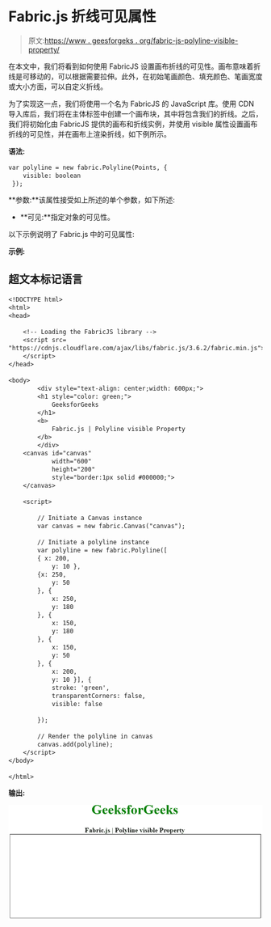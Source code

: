# Fabric.js 折线可见属性

> 原文:[https://www . geesforgeks . org/fabric-js-polyline-visible-property/](https://www.geeksforgeeks.org/fabric-js-polyline-visible-property/)

在本文中，我们将看到如何使用 FabricJS 设置画布折线的可见性。画布意味着折线是可移动的，可以根据需要拉伸。此外，在初始笔画颜色、填充颜色、笔画宽度或大小方面，可以自定义折线。

为了实现这一点，我们将使用一个名为 FabricJS 的 JavaScript 库。使用 CDN 导入库后，我们将在主体标签中创建一个画布块，其中将包含我们的折线。之后，我们将初始化由 FabricJS 提供的画布和折线实例，并使用 visible 属性设置画布折线的可见性，并在画布上渲染折线，如下例所示。

**语法:**

```
var polyline = new fabric.Polyline(Points, {  
    visible: boolean
 });  
```

**参数:**该属性接受如上所述的单个参数，如下所述:

*   **可见:**指定对象的可见性。

以下示例说明了 Fabric.js 中的可见属性:

**示例:**

## 超文本标记语言

```
<!DOCTYPE html> 
<html> 
<head> 

    <!-- Loading the FabricJS library -->
    <script src= 
"https://cdnjs.cloudflare.com/ajax/libs/fabric.js/3.6.2/fabric.min.js"> 
    </script> 
</head> 

<body> 
        <div style="text-align: center;width: 600px;"> 
        <h1 style="color: green;"> 
            GeeksforGeeks 
        </h1> 
        <b> 
            Fabric.js | Polyline visible Property 
        </b> 
        </div> 
    <canvas id="canvas"
            width="600"
            height="200"
            style="border:1px solid #000000;"> 
    </canvas> 

    <script> 

        // Initiate a Canvas instance 
        var canvas = new fabric.Canvas("canvas"); 

        // Initiate a polyline instance 
        var polyline = new fabric.Polyline([ 
        { x: 200, 
            y: 10 }, 
        {x: 250, 
            y: 50 
        }, { 
            x: 250, 
            y: 180 
        }, { 
            x: 150, 
            y: 180 
        }, { 
            x: 150, 
            y: 50 
        }, { 
            x: 200, 
            y: 10 }], { 
            stroke: 'green',  
            transparentCorners: false,
            visible: false

        }); 

        // Render the polyline in canvas 
        canvas.add(polyline); 
    </script> 
</body> 

</html>
```

**输出:**

![](img/ef86e4b9d5bbe8ea7f5380d73e55ae2d.png)